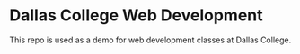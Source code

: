 # Dallas College Web Development

This repo is used as a demo for web development classes at Dallas College.
